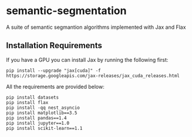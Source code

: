 # semantic-segmentation
A suite of semantic segmantion algorithms implemented with Jax and Flax



## Installation Requirements
If you have a GPU you can install Jax by running the following first:
```
pip install --upgrade "jax[cuda]" -f https://storage.googleapis.com/jax-releases/jax_cuda_releases.html
```
All the requirements are provided below:
```
pip install datasets
pip install flax
pip install -qq nest_asyncio
pip install matplotlib==3.5
pip install pandas==1.4
pip install jupyter==1.0
pip install scikit-learn==1.1
```